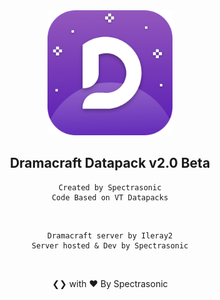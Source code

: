 
<div align="center">

<img src="pack.png" width="200px"/>

<h2>Dramacraft Datapack v2.0 Beta</h2>

    Created by Spectrasonic
    Code Based on VT Datapacks

<br>

    Dramacraft server by Ileray2
    Server hosted & Dev by Spectrasonic


<br>

❮❯ with ❤︎ By Spectrasonic

</div>
